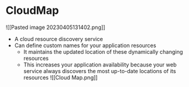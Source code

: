 # CloudMap
![[Pasted image 20230405131402.png]]
- A cloud resource discovery service
- Can define custom names for your application resources
	- It maintains the updated location of these dynamically changing resources
	- This increases your application availability because your web service always discovers the most up-to-date locations of its resources
![[Cloud Map.png]]

